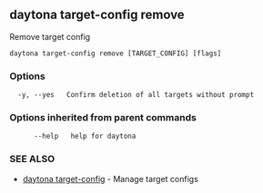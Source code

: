 ## daytona target-config remove

Remove target config

```
daytona target-config remove [TARGET_CONFIG] [flags]
```

### Options

```
  -y, --yes   Confirm deletion of all targets without prompt
```

### Options inherited from parent commands

```
      --help   help for daytona
```

### SEE ALSO

* [daytona target-config](daytona_target-config.md)	 - Manage target configs

